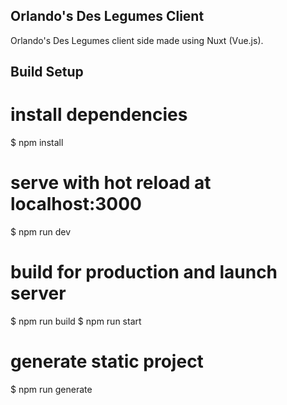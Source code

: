 ## Orlando's Des Legumes Client
Orlando's Des Legumes client side made using Nuxt (Vue.js).

## Build Setup
# install dependencies
$ npm install

# serve with hot reload at localhost:3000
$ npm run dev

# build for production and launch server
$ npm run build
$ npm run start

# generate static project
$ npm run generate
